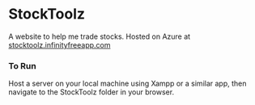 # StockToolz
A website to help me trade stocks.
Hosted on Azure at [stocktoolz.infinityfreeapp.com](https://agreeable-ground-0b392c21e.3.azurestaticapps.net/)

### To Run

Host a server on your local machine using Xampp or a similar app, then navigate to the StockToolz folder in your browser.
